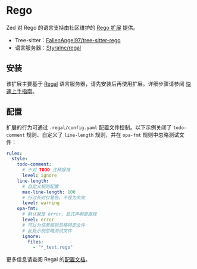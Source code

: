 # Rego

Zed 对 Rego 的语言支持由社区维护的 [Rego 扩展](https://github.com/StyraInc/zed-rego) 提供。

- Tree-sitter：[FallenAngel97/tree-sitter-rego](https://github.com/FallenAngel97/tree-sitter-rego)
- 语言服务器：[StyraInc/regal](https://github.com/StyraInc/regal)

## 安装

该扩展主要基于 [Regal](https://docs.styra.com/regal/language-server) 语言服务器，请先安装后再使用扩展。详细步骤请参阅 [快速上手指南](https://docs.styra.com/regal#getting-started)。

## 配置

扩展的行为可通过 `.regal/config.yaml` 配置文件控制。以下示例关闭了 `todo-comment` 规则、自定义了 `line-length` 规则，并在 `opa-fmt` 规则中忽略测试文件：

```yaml
rules:
  style:
    todo-comment:
      # 不对 TODO 注释报错
      level: ignore
    line-length:
      # 自定义规则配置
      max-line-length: 100
      # 行过长时仅警告，不视为失败
      level: warning
    opa-fmt:
      # 默认就是 error，显式声明更直观
      level: error
      # 可以为任意规则忽略特定文件
      # 此处示例忽略测试文件
      ignore:
        files:
          - "*_test.rego"
```

更多信息请查阅 Regal 的[配置文档](https://docs.styra.com/regal#configuration)。
